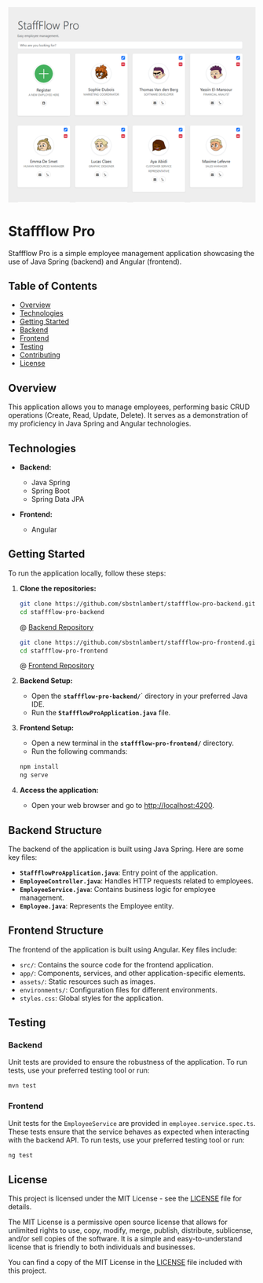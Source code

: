 ![StaffFlow Pro Illustration](./src/assets/screenshot/staffflowpro.PNG)

# Staffflow Pro

Staffflow Pro is a simple employee management application showcasing the use of Java Spring (backend) and Angular (frontend).

## Table of Contents

- [Overview](#overview)
- [Technologies](#technologies)
- [Getting Started](#getting-started)
- [Backend](#backend)
- [Frontend](#frontend)
- [Testing](#testing)
- [Contributing](#contributing)
- [License](#license)

## Overview

This application allows you to manage employees, performing basic CRUD operations (Create, Read, Update, Delete). It serves as a demonstration of my proficiency in Java Spring and Angular technologies.

## Technologies

- **Backend:**

  - Java Spring
  - Spring Boot
  - Spring Data JPA

- **Frontend:**
  - Angular

## Getting Started

To run the application locally, follow these steps:

1. **Clone the repositories:**

   ```bash
   git clone https://github.com/sbstnlambert/staffflow-pro-backend.git
   cd staffflow-pro-backend
   ```

   @ [Backend Repository](https://github.com/sbstnlambert/staffflow-pro-backend)

   ```bash
   git clone https://github.com/sbstnlambert/staffflow-pro-frontend.git
   cd staffflow-pro-frontend
   ```

   @ [Frontend Repository](https://github.com/sbstnlambert/staffflow-pro-frontend)

2. **Backend Setup:**

   - Open the **`staffflow-pro-backend/`**` directory in your preferred Java IDE.
   - Run the **`StaffflowProApplication.java`** file.

3. **Frontend Setup:**

   - Open a new terminal in the **`staffflow-pro-frontend/`** directory.
   - Run the following commands:

   ```bash
   npm install
   ng serve
   ```

4. **Access the application:**
   - Open your web browser and go to [http://localhost:4200](#http://localhost:4200).

## Backend Structure

The backend of the application is built using Java Spring. Here are some key files:

- **`StaffflowProApplication.java`**: Entry point of the application.
- **`EmployeeController.java`**: Handles HTTP requests related to employees.
- **`EmployeeService.java`**: Contains business logic for employee management.
- **`Employee.java`**: Represents the Employee entity.

## Frontend Structure

The frontend of the application is built using Angular. Key files include:

- `src/`: Contains the source code for the frontend application.
- `app/`: Components, services, and other application-specific elements.
- `assets/`: Static resources such as images.
- `environments/`: Configuration files for different environments.
- `styles.css`: Global styles for the application.

## Testing

### Backend

Unit tests are provided to ensure the robustness of the application. To run tests, use your preferred testing tool or run:

```bash
mvn test
```

### Frontend

Unit tests for the `EmployeeService` are provided in `employee.service.spec.ts`. These tests ensure that the service behaves as expected when interacting with the backend API. To run tests, use your preferred testing tool or run:

```bash
ng test
```

## License

This project is licensed under the MIT License - see the [LICENSE](./LICENSE) file for details.

The MIT License is a permissive open source license that allows for unlimited rights to use, copy, modify, merge, publish, distribute, sublicense, and/or sell copies of the software. It is a simple and easy-to-understand license that is friendly to both individuals and businesses.

You can find a copy of the MIT License in the [LICENSE](./LICENSE) file included with this project.
